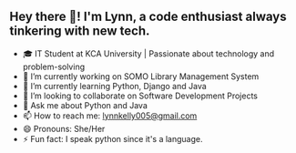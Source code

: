 ## Hey there 👋! I'm Lynn, a code enthusiast always tinkering with new tech.

- 🎓 IT Student at KCA University | Passionate about technology and problem-solving 
- 🔭 I’m currently working on SOMO Library Management System
- 🌱 I’m currently learning Python, Django and Java
- 👯 I’m looking to collaborate on Software Development Projects
- 💬 Ask me about Python and Java
- 📫 How to reach me: lynnkelly005@gmail.com
- 😄 Pronouns: She/Her
- ⚡ Fun fact: I speak python since it's a language.


